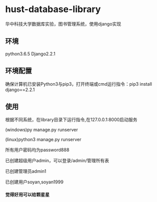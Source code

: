 # hust-database-library
华中科技大学数据库实验，图书管理系统，使用django实现
## 环境
python3.6.5 Django2.2.1
## 环境配置
确保计算机已安装Python3与pip3，打开终端或cmd运行指令：pip3 install django==2.2.1
## 使用
根据不同系统，在library目录下运行指令,在127.0.0.1:8000启动服务

(windows)py manage.py runserver

(linux)python3 manage.py runserver

所有用户密码均为password888

已创建超级用户admin，可以登录/admin/管理所有表

已创建管理员admin1

已创建用户soyan,soyan1999

#### 觉得好用可以给颗星星
